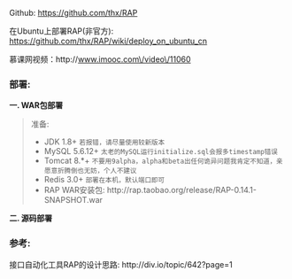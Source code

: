 Github: [https:\/\/github.com\/thx\/RAP](https://github.com/thx/RAP)

在Ubuntu上部署RAP\(非官方\): [https:\/\/github.com\/thx\/RAP\/wiki\/deploy\_on\_ubuntu\_cn](https://github.com/thx/RAP/wiki/deploy_on_ubuntu_cn)

慕课网视频：http:\/\/www.imooc.com\/video\/11060

### 部署:

**一. WAR包部署**

> 准备:
> 
> * JDK 1.8+ `若报错，请尽量使用较新版本`
> * MySQL 5.6.12+ `太老的MySQL运行initialize.sql会报多timestamp错误`
> * Tomcat 8.\*+ `不要用9alpha，alpha和beta出任何诡异问题我肯定不知道，亲愿意折腾倒也无妨，个人不建议`
> * Redis 3.0+ `部署在本机，默认端口即可`
> * RAP WAR安装包: http:\/\/rap.taobao.org\/release\/RAP-0.14.1-SNAPSHOT.war

**二. 源码部署**

### 参考:

接口自动化工具RAP的设计思路: http:\/\/div.io\/topic\/642?page=1

